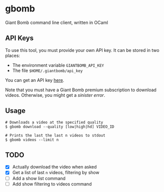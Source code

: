 # gbomb
Giant Bomb command line client, written in OCaml

## API Keys
To use this tool, you must provide your own API key. It can be stored in two places:
- The environment variable `GIANTBOMB_API_KEY`
- The file `$HOME/.giantbomb/api_key`

You can get an API key [here](https://www.giantbomb.com/api/).

Note that you must have a Giant Bomb premium subscription to download videos. Otherwise, you might get a *sinister error*.

## Usage
```shell
# Downloads a video at the specified quality
$ gbomb download --quality [low|high|hd] VIDEO_ID

# Prints the last the last n videos to stdout
$ gbomb videos --limit n
```

## TODO
- [x] Actually download the video when asked
- [x] Get a list of last `n` videos, filtering by show
- [ ] Add a show list command
- [ ] Add show filtering to videos command

